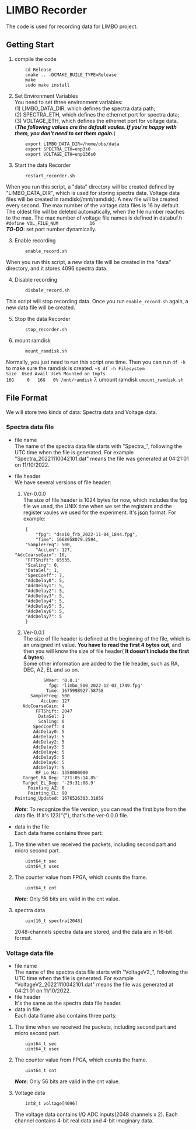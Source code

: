 # LIMBO Recorder
The code is used for recording data for LIMBO project.
## Getting Start
1. compile the code
    ```
        cd Release
        cmake .. -DCMAKE_BUILE_TYPE=Release
        make
        sudo make install
    ```
2. Set Environment Variables  
You need to set three environment variables:  
(1) LIMBO_DATA_DIR, which defines the spectra data path;  
(2) SPECTRA_ETH, which defines the ethernet port for spectra data;  
(3) VOLTAGE_ETH, which defines the ethernet port for voltage data.  
(***The following values are the default vaules. If you're happy with them, you don't need to set them again.***)
    ```
        export LIMBO_DATA_DIR=/home/obs/data
        export SPECTRA_ETH=enp3s0
        export VOLTAGE_ETH=enp136s0
    ```

2. Start the data Recorder    
    ```
        restart_recorder.sh
    ```
When you run this script, a "data" directory will be created defined by "LIMBO_DATA_DIR", which is used for storing spectra data. Voltage data files will be created in ramdisk(/mnt/ramdisk). A new file will be created every second. The max number of the voltage data files is 16 by default. The oldest file will be deleted automatically, when the file number reaches to the max. The max number of voltage file names is defined in databuf.h
    ```
        #define VOL_FILE_NUM            16
    ```  
***TO-DO***: set port number dynamically. 

3. Enable recording
    ```
        enable_record.sh
    ```
When you run this script, a new data file will be created in the "data" directory, and it stores 4096 spectra data.  

4. Disable recording
    ```
        disbale_record.sh
    ```
This script will stop recording data. Once you run ```enable_record.sh``` again, a new data file will be created.  

5. Stop the data Recorder
    ```
        stop_recorder.sh
    ```
6. mount ramdisk
    ```
        mount_ramdisk.sh 
    ```
Normally, you just need to run this script one time. Then you can run ```df -h``` to make sure the ramdisk is created.
    ```
        ~$ df -h
        Filesystem                         Size  Used Avail Use% Mounted on
        tmpfs                               16G     0   16G   0% /mnt/ramdisk
    ```
7. umount ramdisk
    ```
        umount_ramdisk.sh
    ```
## File Format
We will store two kinds of data: Spectra data and Voltage data.  
### Spectra data file
* file name  
The name of the spectra data file starts with "Spectra_", following the UTC time when the file is generated.  For example "Spectra_20221110042101.dat" means the file was generated at 04:21:01 on 11/10/2022.  
* file header  
We have several versions of file header:  
    1. Ver-0.0.0  
    The size of file header is 1024 bytes for now, which includes the fpg file we used, the UNIX time when we set the registers and the register vaules we used for the experiment. It's [json](https://www.json.org/json-en.html) format. For example:

    ```
        {
            "fpg": "dsa10_frb_2022-11-04_1844.fpg",
            "Time": 1668058079.2594,
        "SampleFreq": 500,
            "AccLen": 127,
    "AdcCoarseGain": 16,
        "FFTShift": 65535,
        "Scaling": 0,
        "DataSel": 1,
        "SpecCoeff": 7,
        "AdcDelay0": 5,
        "AdcDelay1": 5,
        "AdcDelay2": 5,
        "AdcDelay3": 5,
        "AdcDelay4": 5,
        "AdcDelay5": 5,
        "AdcDelay6": 5,
        "AdcDelay7": 5
        }
    ```  
  
    2. Ver-0.0.1  
    The size of file header is defined at the beginning of the file, which is an unsigned int value. **You have to read the first 4 bytes out**, and then you will know the size of file header( **It doesn't include the first 4 bytes**).   
    Some other information are added to the file header, such as RA, DEC, AZ, EL and so on.
    ```
               SWVer: '0.0.1'
                 fpg: 'limbo_500_2022-12-03_1749.fpg'
                Time: 1675998927.58758
          SampleFreq: 500
              AccLen: 127
       AdcCoarseGain: 4
            FFTShift: 2047
             DataSel: 1
             Scaling: 0
           SpecCoeff: 4
           AdcDelay0: 5
           AdcDelay1: 5
           AdcDelay2: 5
           AdcDelay3: 5
           AdcDelay4: 5
           AdcDelay5: 5
           AdcDelay6: 5
           AdcDelay7: 5
            RF_Lo_Hz: 1350000000
       Target_RA_Deg: '271:05:14.85'
       Target_EL_Deg: '-29:31:08.9'
         Pointing_AZ: 0
         Pointing_EL: 90
    Pointing_Updated: 1676526303.31059
    ```
    ***Note***: To recognize the file version, you can read the first byte from the data file. If it's 123("{"), that's the ver-0.0.0 file. 
* data in the file  
Each data frame contains three part:  
1. The time when we received the packets, including second part and micro second part.
    ```
        uint64_t sec
        uint64_t usec
    ```
2. The counter value from FPGA, which counts the frame.  
    ```
        uint64_t cnt
    ```
    ***Note***: Only 56 bits are valid in the cnt value.

3. spectra data
    ```
        uint16_t spectra[2048]
    ```
    2048-channels spectra data are stored, and the data are in 16-bit format.
### Voltage data file
* file name  
The name of the spectra data file starts with "VoltageV2_", following the UTC time when the file is generated.  For example "VoltageV2_20221110042101.dat" means the file was generated at 04:21:01 on 11/10/2022.
* file header  
It's the same as the spectra data file header.   
* data in file  
Each data frame also contains three parts:
1. The time when we received the packets, including second part and micro second part.
    ```
        uint64_t sec
        uint64_t usec
    ```
2. The counter value from FPGA, which counts the frame.  
    ```
        uint64_t cnt
    ```
    ***Note***: Only 56 bits are valid in the cnt value.  

3. Voltage data
    ```
        int8_t voltage[4096]
    ```
    The voltage data contains I/Q ADC inputs(2048 channels x 2). Each channel contains 4-bit real data and 4-bit imaginary data. 

